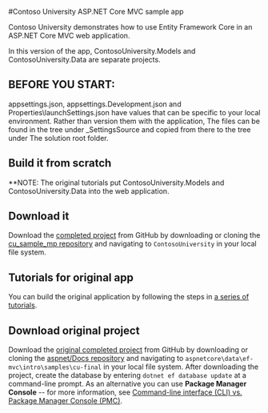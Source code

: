 #Contoso University ASP.NET Core MVC sample app

Contoso University demonstrates how to use Entity Framework Core in an
ASP.NET Core MVC web application.

In this version of the app, ContosoUniversity.Models and ContosoUniversity.Data are separate projects.

## BEFORE YOU START:

appsettings.json, appsettings.Development.json and Properties\launchSettings.json have values
that can be specific to your local environment.  Rather than version them with the application,
The files can be found in the tree under _SettingsSource and copied from there to the tree under
The solution root folder.

## Build it from scratch

**NOTE: The original tutorials put ContosoUniversity.Models and ContosoUniversity.Data into the web application.

## Download it

Download the [completed project](https://github.com/bgoodearl/cu_sample_mp) from GitHub by downloading or cloning the [cu_sample_mp repository](https://github.com/bgoodearl/cu_sample_mp) and navigating to `ContosoUniversity` in your local file system.

## Tutorials for original app

You can build the original application by following the steps in [a series of tutorials](https://docs.asp.net/en/latest/data/ef-mvc/intro.html).

## Download original project

Download the [original completed project](https://github.com/aspnet/Docs/tree/master/aspnetcore/data/ef-mvc/intro/samples/cu-final) from GitHub by downloading or cloning the [aspnet/Docs repository](https://github.com/aspnet/Docs) and navigating to `aspnetcore\data\ef-mvc\intro\samples\cu-final` in your local file system.  After downloading the project, create the database by entering `dotnet ef database update` at a command-line prompt. As an alternative you can use **Package Manager Console** -- for more information, see [Command-line interface (CLI) vs. Package Manager Console (PMC)](https://docs.microsoft.com/en-us/aspnet/core/data/ef-mvc/migrations#command-line-interface-cli-vs-package-manager-console-pmc).
